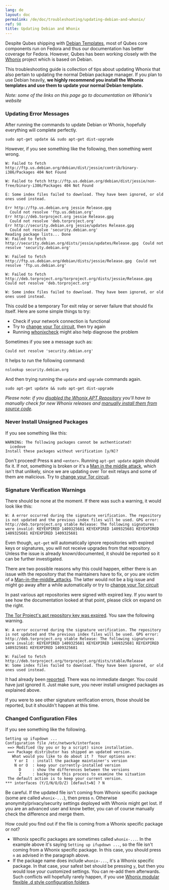 ```yaml
---
lang: de
layout: doc
permalink: /de/doc/troubleshooting/updating-debian-and-whonix/
ref: 98
title: Updating Debian and Whonix
---
```


Despite Qubes shipping with [Debian Templates](/de/doc/templates/debian/), most of Qubes core components run on Fedora and thus our documentation has better coverage for Fedora. However, Qubes has been working closely with the [Whonix](https://whonix.org) project which is based on Debian.

This troubleshooting guide is collection of tips about updating Whonix that also pertain to updating the normal Debian package manager. If you plan to use Debian heavily, **we highly recommend you install the Whonix templates and use them to update your normal Debian template.**

*Note: some of the links on this page go to documentation on Whonix's website*

### Updating Error Messages
<a id="updating-error-messages"></a>

After running the commands to update Debian or Whonix, hopefully everything will complete perfectly.

~~~
sudo apt-get update && sudo apt-get dist-upgrade
~~~

However, if you see something like the following, then something went wrong.

~~~
W: Failed to fetch http://ftp.us.debian.org/debian/dist/jessie/contrib/binary-i386/Packages 404 Not Found

W: Failed to fetch http://ftp.us.debian.org/debian/dist/jessie/non-free/binary-i386/Packages 404 Not Found

E: Some index files failed to download. They have been ignored, or old ones used instead.

Err http://ftp.us.debian.org jessie Release.gpg
  Could not resolve 'ftp.us.debian.org'
Err http://deb.torproject.org jessie Release.gpg
  Could not resolve 'deb.torproject.org'
Err http://security.debian.org jessie/updates Release.gpg
  Could not resolve 'security.debian.org'
Reading package lists... Done
W: Failed to fetch http://security.debian.org/dists/jessie/updates/Release.gpg  Could not resolve 'security.debian.org'

W: Failed to fetch http://ftp.us.debian.org/debian/dists/jessie/Release.gpg  Could not resolve 'ftp.us.debian.org'

W: Failed to fetch http://deb.torproject.org/torproject.org/dists/jessie/Release.gpg  Could not resolve 'deb.torproject.org'

W: Some index files failed to download. They have been ignored, or old ones used instead.
~~~

This could be a temporary Tor exit relay or server failure that should fix itself. Here are some simple things to try:

- Check if your network connection is functional
- Try to [change your Tor circuit](https://www.whonix.org/wiki/Arm), then try again
- Running [whonixcheck](https://www.whonix.org/wiki/Whonixcheck) might also help diagnose the problem

Sometimes if you see a message such as:

~~~
Could not resolve 'security.debian.org'
~~~

It helps to run the following command:

~~~
nslookup security.debian.org
~~~

And then trying running the `update` and `upgrade` commands again.

~~~
sudo apt-get update && sudo apt-get dist-upgrade
~~~

*Please note: if you [disabled the Whonix APT Repository](https://www.whonix.org/wiki/Whonix-APT-Repository#Disable_Whonix_APT_Repository) you'll have to manually check for new Whonix releases and [manually install them from source code](https://www.whonix.org/wiki/Dev/Build_Documentation).*

### Never Install Unsigned Packages
<a id="never-install-unsigned-packages"></a>

If you see something like this:

~~~
WARNING: The following packages cannot be authenticated!
  icedove
Install these packages without verification [y/N]?
~~~

Don't proceed! Press `N` and `<enter>`. Running `apt-get update` again should fix it. If not, something is broken or it's a [Man in the middle attack](https://www.whonix.org/wiki/Warning#Man-in-the-middle_attacks), which isn't that unlikely, since we are updating over Tor exit relays and some of them are malicious. Try to [change your Tor circuit](https://www.whonix.org/wiki/Arm#Arm).

### Signature Verification Warnings
<a id="signature-verification-warnings"></a>

There should be none at the moment. If there was such a warning, it would look like this:

~~~
W: A error occurred during the signature verification. The repository is not updated and the previous index files will be used. GPG error: http://deb.torproject.org stable Release: The following signatures were invalid: KEYEXPIRED 1409325681 KEYEXPIRED 1409325681 KEYEXPIRED 1409325681 KEYEXPIRED 1409325681
~~~

Even though, `apt-get` will automatically ignore repositories with expired keys or signatures, you will not receive upgrades from that repository. Unless the issue is already known/documented, it should be reported so it can be further investigated.

There are two possible reasons why this could happen, either there is an issue with the repository that the maintainers have to fix, or you are victim of a [Man-in-the-middle_attacks](https://www.whonix.org/wiki/Warning#Man-in-the-middle_attacks). The latter would not be a big issue and might go away after a while automatically or try to [change your Tor circuit](https://www.whonix.org/wiki/Arm#Arm)

In past various apt repositories were signed with expired key. If you want to see how the documentation looked at that point, please click on expand on the right.

[The Tor Project's apt repository key was expired](https://trac.torproject.org/projects/tor/ticket/12994). You saw the following warning.

~~~
W: A error occurred during the signature verification. The repository is not updated and the previous index files will be used. GPG error: http://deb.torproject.org stable Release: The following signatures were invalid: KEYEXPIRED 1409325681 KEYEXPIRED 1409325681 KEYEXPIRED 1409325681 KEYEXPIRED 1409325681

W: Failed to fetch http://deb.torproject.org/torproject.org/dists/stable/Release
W: Some index files failed to download. They have been ignored, or old ones used instead.
~~~

It had already been [reported](https://trac.torproject.org/projects/tor/ticket/12994). There was no immediate danger. You could have just ignored it. Just make sure, you never install unsigned packages as explained above.

If you were to see other signature verification errors, those should be reported, but it shouldn't happen at this time.

### Changed Configuration Files
<a id="changed-configuration-files"></a>

If you see something like the following.

~~~
Setting up ifupdown ...
Configuration file /etc/network/interfaces
 ==> Modified (by you or by a script) since installation.
 ==> Package distributor has shipped an updated version.
   What would you like to do about it ?  Your options are:
    Y or I  : install the package maintainer's version
    N or O  : keep your currently-installed version
      D     : show the differences between the versions
      Z     : background this process to examine the situation
 The default action is to keep your current version.
*** interfaces (Y/I/N/O/D/Z) [default=N] ? N
~~~

Be careful. If the updated file isn't coming from Whonix specific package (some are called `whonix-...`), then press `n`. Otherwise anonymity/privacy/security settings deployed with Whonix might get lost. If you are an advanced user and know better, you can of course manually check the difference and merge them.

How could you find out if the file is coming from a Whonix specific package or not?

- Whonix specific packages are sometimes called `whonix-...`. In the example above it's saying `Setting up ifupdown ...`, so the file isn't coming from a Whonix specific package. In this case, you should press `n` as advised in the paragraph above.
- If the package name does include `whonix-...`, it's a Whonix specific package. In that case, your safest bet should be pressing `y`, but then you would lose your customized settings. You can re-add them afterwards. Such conflicts will hopefully rarely happen, if you use [Whonix modular flexible .d style configuration folders](https://www.whonix.org/wiki/Whonix_Configuration_Files).